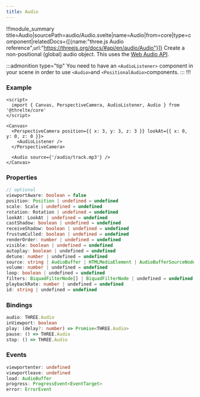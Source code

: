 ```yaml
---
title: Audio
---
```


!!!module_summary title=Audio|sourcePath=audio/Audio.svelte|name=Audio|from=core|type=component|relatedDocs={[{name:"three.js Audio reference",url:"https://threejs.org/docs/#api/en/audio/Audio"}]}
Create a non-positional (global) audio object.
This uses the [Web Audio API](https://developer.mozilla.org/en-US/Web/API/Web_Audio_API).

:::admonition type="tip"
You need to have an `<AudioListener>` component in your scene in order to use `<Audio>`and `<PositionalAudio>`components.
:::
!!!

### Example

```svelte
<script>
  import { Canvas, PerspectiveCamera, AudioListener, Audio } from '@threlte/core'
</script>

<Canvas>
  <PerspectiveCamera position={{ x: 3, y: 3, z: 3 }} lookAt={{ x: 0, y: 0, z: 0 }}>
    <AudioListener />
  </PerspectiveCamera>

  <Audio source={'/audio/track.mp3'} />
</Canvas>
```

### Properties

```ts
// optional
viewportAware: boolean = false
position: Position | undefined = undefined
scale: Scale | undefined = undefined
rotation: Rotation | undefined = undefined
lookAt: LookAt | undefined = undefined
castShadow: boolean | undefined = undefined
receiveShadow: boolean | undefined = undefined
frustumCulled: boolean | undefined = undefined
renderOrder: number | undefined = undefined
visible: boolean | undefined = undefined
autoplay: boolean | undefined = undefined
detune: number | undefined = undefined
source: string | AudioBuffer | HTMLMediaElement | AudioBufferSourceNode | MediaStream | undefined = undefined
volume: number | undefined = undefined
loop: boolean | undefined = undefined
filters: BiquadFilterNode[] | BiquadFilterNode | undefined = undefined
playbackRate: number | undefined = undefined
id: string | undefined = undefined
```

### Bindings

```ts
audio: THREE.Audio
inViewport: boolean
play: (delay?: number) => Promise<THREE.Audio>
pause: () => THREE.Audio
stop: () => THREE.Audio
```

### Events

```ts
viewportenter: undefined
viewportleave: undefined
load: AudioBuffer
progress: ProgressEvent<EventTarget>
error: ErrorEvent
```
